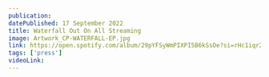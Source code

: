 ```yaml
---
publication: 
datePublished: 17 September 2022
title: Waterfall Out On All Streaming
image: Artwork_CP-WATERFALL-EP.jpg
link: https://open.spotify.com/album/29pYFSyWmPIXPI5B6kSsOe?si=rHc1iqr2Q5W6UDfBdXvqUQ
tags: ['press']
videoLink: 
---
```

